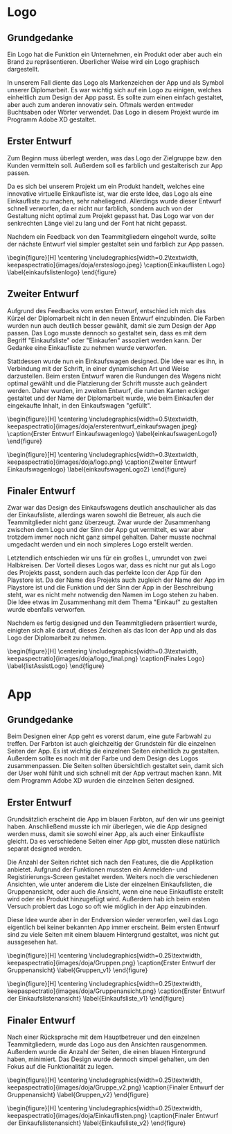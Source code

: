 # Logo

## Grundgedanke

Ein Logo hat die Funktion ein Unternehmen, ein Produkt oder aber auch ein Brand zu repräsentieren. Überlicher Weise wird ein Logo graphisch dargestellt. 

In unserem Fall diente das Logo als Markenzeichen der App und als Symbol unserer Diplomarbeit. Es war wichtig sich auf ein Logo zu einigen, welches einheitlich zum Design der App passt. Es sollte zum einen einfach gestaltet, aber auch zum anderen innovativ sein. Oftmals werden entweder Buchtsaben oder Wörter verwendet. Das Logo in diesem Projekt wurde im Programm Adobe XD gestaltet.

## Erster Entwurf

Zum Beginn muss überlegt werden, was das Logo der Zielgruppe bzw. den Kunden vermitteln soll. Außerdem soll es farblich und gestalterisch zur App passen. 

Da es sich bei unserem Projekt um ein Produkt handelt, welches eine innovative virtuelle Einkaufliste ist, war die erste Idee, das Logo als eine Einkaufliste zu machen, sehr naheliegend. Allerdings wurde dieser Entwurf schnell verworfen, da er nicht nur farblich, sondern auch von der Gestaltung nicht optimal zum Projekt gepasst hat. Das Logo war von der senkrechten Länge viel zu lang und der Font hat nicht gepasst. 

Nachdem ein Feedback von den Teammitgliedern eingeholt wurde, sollte der nächste Entwurf viel simpler gestaltet sein und farblich zur App passen.

\begin{figure}[H]
\centering
\includegraphics[width=0.2\textwidth, keepaspectratio]{images/doja/ersteslogo.jpeg}
\caption{Einkauflisten Logo}
\label{einkaufslistenlogo}
\end{figure}

## Zweiter Entwurf

Aufgrund des Feedbacks vom ersten Entwurf, entschied ich mich das Kürzel der Diplomarbeit nicht in den neuen Entwurf einzubinden. Die Farben wurden nun auch deutlich besser gewählt, damit sie zum Design der App passen. Das Logo musste dennoch so gestaltet sein, dass es mit dem Begriff "Einkaufsliste" oder "Einkaufen" assoziiert werden kann. Der Gedanke eine Einkaufliste zu nehmen wurde verworfen. 

Stattdessen wurde nun ein Einkaufswagen designed. Die Idee war es ihn, in Verbindung mit der Schrift, in einer dynamischen Art und Weise darzustellen. Beim ersten Entwurf waren die Rundungen des Wagens nicht optimal gewählt und die Platzierung der Schrift musste auch geändert werden. Daher wurden, im zweiten Entwurf, die runden Kanten eckiger gestaltet und der Name der Diplomarbeit wurde, wie beim Einkaufen der eingekaufte Inhalt, in den Einkaufswagen "gefüllt".

\begin{figure}[H]
\centering
\includegraphics[width=0.5\textwidth, keepaspectratio]{images/doja/ersterentwurf_einkaufswagen.jpeg}
\caption{Erster Entwurf Einkaufswagenlogo}
\label{einkaufswagenLogo1}
\end{figure}

\begin{figure}[H]
\centering
\includegraphics[width=0.3\textwidth, keepaspectratio]{images/doja/logo.png}
\caption{Zweiter Entwurf Einkaufswagenlogo}
\label{einkaufswagenLogo2}
\end{figure}

## Finaler Entwurf

Zwar war das Design des Einkaufswagens deutlich anschaulicher als das der Einkaufsliste, allerdings waren sowohl die Betreuer, als auch die Teammitglieder nicht ganz überzeugt. Zwar wurde der Zusammenhang zwischen dem Logo und der Sinn der App gut vermittelt, es war aber trotzdem immer noch nicht ganz simpel gehalten. Daher musste nochmal umgedacht werden und ein noch simpleres Logo erstellt werden. 

Letztendlich entschieden wir uns für ein großes L, umrundet von zwei Halbkreisen. Der Vorteil dieses Logos war, dass es nicht nur gut als Logo des Projekts passt, sondern auch das perfekte Icon der App für den Playstore ist. Da der Name des Projekts auch zugleich der Name der App im Playstore ist und die Funktion und der Sinn der App in der Beschreibung steht, war es nicht mehr notwendig den Namen im Logo stehen zu haben. Die Idee etwas im Zusammenhang mit dem Thema "Einkauf" zu gestalten wurde ebenfalls verworfen. 

Nachdem es fertig designed und den Teammitgliedern präsentiert wurde, einigten sich alle darauf, dieses Zeichen als das Icon der App und als das Logo der Diplomarbeit zu nehmen.


\begin{figure}[H]
\centering
\includegraphics[width=0.3\textwidth, keepaspectratio]{images/doja/logo_final.png}
\caption{Finales Logo}
\label{listAssistLogo}
\end{figure}


# App

## Grundgedanke

Beim Designen einer App geht es vorerst darum, eine gute Farbwahl zu treffen. Der Farbton ist auch gleichzeitig der Grundstein für die einzelnen Seiten der App. Es ist wichtig die einzelnen Seiten einheitlich zu gestalten. Außerdem sollte es noch mit der Farbe und dem Design des Logos zusammenpassen. Die Seiten sollten übersichtlich gestaltet sein, damit sich der User wohl fühlt und sich schnell mit der App vertraut machen kann. Mit dem Programm Adobe XD wurden die einzelnen Seiten designed.

## Erster Entwurf

Grundsätzlich erscheint die App im blauen Farbton, auf den wir uns geeinigt haben. Anschließend musste ich mir überlegen, wie die App designed werden muss, damit sie sowohl einer App, als auch einer Einkaufliste gleicht. Da es verschiedene Seiten einer App gibt, mussten diese natürlich separat designed werden. 

Die Anzahl der Seiten richtet sich nach den Features, die die Applikation anbietet. Aufgrund der Funktionen mussten ein Anmelden- und Registirierungs-Screen gestaltet werden. Weiters noch die verschiedenen Ansichten, wie unter anderem die Liste der einzelnen Einkaufslisten, die Gruppenansicht, oder auch die Ansicht, wenn eine neue Einkaufliste erstellt wird oder ein Produkt hinzugefügt wird. Außerdem hab ich beim ersten Versuch probiert das Logo so oft wie möglich in der App einzubinden. 

Diese Idee wurde aber in der Endversion wieder verworfen, weil das Logo eigentlich bei keiner bekannten App immer erscheint. Beim ersten Entwurf sind zu viele Seiten mit einem blauem Hintergrund gestaltet, was nicht gut aussgesehen hat.


\begin{figure}[H]
\centering
\includegraphics[width=0.25\textwidth, keepaspectratio]{images/doja/Gruppen.png}
\caption{Erster Entwurf der Gruppenansicht}
\label{Gruppen_v1}
\end{figure}


\begin{figure}[H]
\centering
\includegraphics[width=0.25\textwidth, keepaspectratio]{images/doja/Gruppenansicht.png}
\caption{Erster Entwurf der Einkaufslistenansicht}
\label{Einkaufsliste_v1}
\end{figure}


## Finaler Entwurf

Nach einer Rücksprache mit dem Hauptbetreuer und den einzelnen Teammitgliedern, wurde das Logo aus den Ansichten rausgenommen. Außerdem wurde die Anzahl der Seiten, die einen blauen Hintergrund haben, minimiert. Das Design wurde dennoch simpel gehalten, um den Fokus auf die Funktionalität zu legen.


\begin{figure}[H]
\centering
\includegraphics[width=0.25\textwidth, keepaspectratio]{images/doja/Gruppe_v2.png}
\caption{Finaler Entwurf der Gruppenansicht}
\label{Gruppen_v2}
\end{figure}

\begin{figure}[H]
\centering
\includegraphics[width=0.25\textwidth, keepaspectratio]{images/doja/Einkauflisten.png}
\caption{Finaler Entwurf der Einkaufslistenansicht}
\label{Einkaufsliste_v2}
\end{figure}